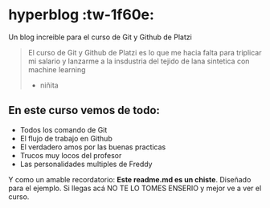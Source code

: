 # hyperblog :tw-1f60e:
Un blog increible para el curso de Git y Github de Platzi
> El curso de Git y Github de Platzi es lo que me hacia falta para triplicar mi salario y lanzarme a la insdustria del tejido de lana sintetica con machine learning
> - niñita

## En este curso vemos de todo:
* Todos los comando de Git 
* El flujo de trabajo en Github
* El verdadero amos por las buenas practicas
* Trucos muy locos del profesor
* Las personalidades multiples de Freddy 

Y como un amable recordatorio: **Este readme.md es un chiste**. Diseñado para el ejemplo. Si llegas acá NO TE LO TOMES ENSERIO y mejor ve a ver el curso.
